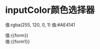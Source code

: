 inputColor颜色选择器
===============

值:rgba(255, 120, 0, 1)  值:#AE4141  

<el-row :span="24">
  <el-col :span="6">
   值:{{form}}<br/>
   <avue-input-color  placeholder="请选择颜色" v-model="form" ></avue-input-color>
  </el-col>
   <el-col :span="24"></el-col>
   <el-col :span="6">
   值:{{form1}}<br/>
   <avue-input-color color-format="hex" :show-alpha="false" placeholder="请选择颜色" v-model="form1" ></avue-input-color>
  </el-col>
</el-row>
<script>
export default {
    data() {
      return {
        form:'rgba(255, 120, 0, 1)',
        form1:'#AE4141'
      }
    }
}
</script>